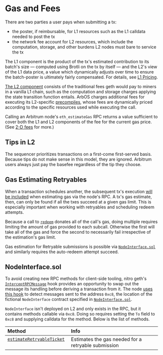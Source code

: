 # Gas and Fees
There are two parties a user pays when submitting a tx:

- the poster, if reimbursable, for L1 resources such as the L1 calldata needed to post the tx
- the network fee account for L2 resources, which include the computation, storage, and other burdens L2 nodes must bare to service the tx

The L1 component is the product of the tx's estimated contribution to its batch's size — computed using Brotli on the tx by itself — and the L2's view of the L1 data price, a value which dynamically adjusts over time to ensure the batch-poster is ultimately fairly compensated. For details, see [L1 Pricing](arbos.md#l1pricingstate).

[The L2 component](arbos.md#l2pricingstate) consists of the traditional fees geth would pay to miners in a vanilla L1 chain, such as the computation and storage charges applying the state transition function entails. ArbOS charges additional fees for executing its L2-specific [precompiles](precompiles.md), whose fees are dynamically priced according to the specific resources used while executing the call.

Calling an Arbitrum node's `eth_estimateGas` RPC returns a value sufficient to cover both the L1 and L2 components of the fee for the current gas price. (See [2-D fees](https://medium.com/offchainlabs/understanding-arbitrum-2-dimensional-fees-fd1d582596c9) for more.)

[drop_l1_link]: https://github.com/OffchainLabs/nitro/blob/2ba6d1aa45abcc46c28f3d4f560691ce5a396af8/arbos/l1pricing/l1pricing.go#L232

## Tips in L2
The sequencer prioritizes transactions on a first-come first-served basis. Because tips do not make sense in this model, they are ignored. Arbitrum users always just pay the basefee regardless of the tip they choose.

## Gas Estimating Retryables
When a transaction schedules another, the subsequent tx's execution [will be included][estimation_inclusion_link] when estimating gas via the node's RPC. A tx's gas estimate, then, can only be found if all the txes succeed at a given gas limit. This is especially important when working with retryables and scheduling redeem attempts.

Because a call to [`redeem`](precompiles.md#ArbRetryableTx) donates all of the call's gas, doing multiple requires limiting the amount of gas provided to each subcall. Otherwise the first will take all of the gas and force the second to necessarily fail irrespective of the estimation's gas limit.

Gas estimation for Retryable submissions is possible via [`NodeInterface.sol`][node_interface_link] and similarly requires the auto-redeem attempt succeed.

[estimation_inclusion_link]: https://github.com/OffchainLabs/go-ethereum/blob/edf6a19157606070b6a6660c8decc513e2408cb7/internal/ethapi/api.go#L955
[node_interface_link]: https://github.com/OffchainLabs/nitro/blob/master/solgen/src/node-interface/NodeInterface.sol

## NodeInterface.sol
To avoid creating new RPC methods for client-side tooling, nitro geth's [`InterceptRPCMessage`][InterceptRPCMessage_link] hook provides an opportunity to swap out the message its handling before deriving a transaction from it. The node [uses this hook][use_hook_link] to detect messages sent to the address `0xc8`, the location of the fictional `NodeInterface` contract specified in [`NodeInterface.sol`][node_interface_link].

`NodeInterface` isn't deployed on L2 and only exists in the RPC, but it contains methods callable via `0xc8`. Doing so requires setting the `To` field to `0xc8` and supplying calldata for the method. Below is the list of methods.

| Method                                                           | Info                                                |
|:-----------------------------------------------------------------|:----------------------------------------------------|
| [`estimateRetryableTicket`][estimateRetryableTicket_link] &nbsp; | Estimates the gas needed for a retryable submission |

[InterceptRPCMessage_link]: https://github.com/OffchainLabs/go-ethereum/blob/f31341b3dfa987719b012bc976a6f4fe3b8a1221/internal/ethapi/api.go#L929
[use_hook_link]: https://github.com/OffchainLabs/nitro/blob/57e03322926f796f75a21f8735cc64ea0a2d11c3/arbstate/node-interface.go#L17
[estimateRetryableTicket_link]: https://github.com/OffchainLabs/nitro/blob/8ab1d6730164e18d0ca1bd5635ca12aadf36a640/solgen/src/node_interface/NodeInterface.sol#L21
